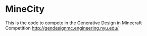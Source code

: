 # MineCity
This is the code to compete in the Generative Design in Minecraft Competition http://gendesignmc.engineering.nyu.edu/
